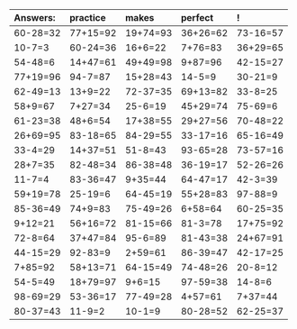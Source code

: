 | Answers: | practice | makes | perfect | ! |
| :--- | :--- | :--- | :--- | :--- |
| 60-28=32 | 77+15=92 | 19+74=93 | 36+26=62 | 73-16=57 | 
| 10-7=3 | 60-24=36 | 16+6=22 | 7+76=83 | 36+29=65 | 
| 54-48=6 | 14+47=61 | 49+49=98 | 9+87=96 | 42-15=27 | 
| 77+19=96 | 94-7=87 | 15+28=43 | 14-5=9 | 30-21=9 | 
| 62-49=13 | 13+9=22 | 72-37=35 | 69+13=82 | 33-8=25 | 
| 58+9=67 | 7+27=34 | 25-6=19 | 45+29=74 | 75-69=6 | 
| 61-23=38 | 48+6=54 | 17+38=55 | 29+27=56 | 70-48=22 | 
| 26+69=95 | 83-18=65 | 84-29=55 | 33-17=16 | 65-16=49 | 
| 33-4=29 | 14+37=51 | 51-8=43 | 93-65=28 | 73-57=16 | 
| 28+7=35 | 82-48=34 | 86-38=48 | 36-19=17 | 52-26=26 | 
| 11-7=4 | 83-36=47 | 9+35=44 | 64-47=17 | 42-3=39 | 
| 59+19=78 | 25-19=6 | 64-45=19 | 55+28=83 | 97-88=9 | 
| 85-36=49 | 74+9=83 | 75-49=26 | 6+58=64 | 60-25=35 | 
| 9+12=21 | 56+16=72 | 81-15=66 | 81-3=78 | 17+75=92 | 
| 72-8=64 | 37+47=84 | 95-6=89 | 81-43=38 | 24+67=91 | 
| 44-15=29 | 92-83=9 | 2+59=61 | 86-39=47 | 42-17=25 | 
| 7+85=92 | 58+13=71 | 64-15=49 | 74-48=26 | 20-8=12 | 
| 54-5=49 | 18+79=97 | 9+6=15 | 97-59=38 | 14-8=6 | 
| 98-69=29 | 53-36=17 | 77-49=28 | 4+57=61 | 7+37=44 | 
| 80-37=43 | 11-9=2 | 10-1=9 | 80-28=52 | 62-25=37 | 
